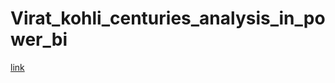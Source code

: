 # Virat_kohli_centuries_analysis_in_power_bi
[link](https://drive.google.com/file/d/1JOh2YlKxLcHLo6AmDoV0B6wcLwuk5oko/view?usp=sharing)
